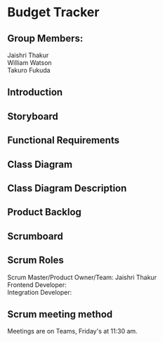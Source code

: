 # Budget Tracker
## Group Members: </br>
Jaishri Thakur </br>
William Watson </br>
Takuro Fukuda </br>

## Introduction

## Storyboard

## Functional Requirements

## Class Diagram

## Class Diagram Description

## Product Backlog

## Scrumboard

## Scrum Roles
Scrum Master/Product Owner/Team: Jaishri Thakur </br>
Frontend Developer:    </br>
Integration Developer:

## Scrum meeting method
Meetings are on Teams, Friday's at 11:30 am. 
